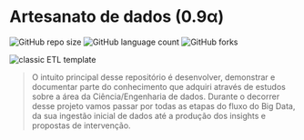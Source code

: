 # Artesanato de dados (0.9α)
![GitHub repo size](https://img.shields.io/github/repo-size/iuricode/README-template?style=for-the-badge)
![GitHub language count](https://img.shields.io/github/languages/count/iuricode/README-template?style=for-the-badge)
![GitHub forks](https://img.shields.io/github/forks/iuricode/README-template?style=for-the-badge)



<img src="https://docs.microsoft.com/pt-br/azure/hdinsight/hadoop/media/apache-hadoop-using-apache-hive-as-an-etl-tool/hdinsight-etl-architecture.png" alt="classic ETL template">

> O intuito principal desse repositório é desenvolver, demonstrar e documentar parte do conhecimento que adquiri através de estudos sobre a área da Ciência/Engenharia de dados. Durante o decorrer desse projeto vamos passar por todas as etapas do fluxo do Big Data, da sua ingestão inicial de dados até a produção dos insights e propostas de intervenção.



